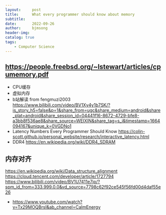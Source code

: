```yaml
---
layout:     post
title:      What every programmer should know about memory
subtitle:   
date:       2022-09-26
author:     bjmsong
header-img: 
catalog: true
tags:
    - Computer Science
---
```

## https://people.freebsd.org/~lstewart/articles/cpumemory.pdf
- CPU缓存
- 虚拟内存
- b站解读 from fengmuzi2003
https://www.bilibili.com/video/BV1Xy4y1b7SK/?is_story_h5=false&p=1&share_from=ugc&share_medium=android&share_plat=android&share_session_id=04441f16-8672-4729-bfe8-a3bb8f536ae8&share_source=WEIXIN&share_tag=s_i&timestamp=1664094167&unique_k=0VGDNo1
- Latency Numbers Every Programmer Should Know
https://colin-scott.github.io/personal_website/research/interactive_latency.html
- DDR4
https://en.wikipedia.org/wiki/DDR4_SDRAM

## 内存对齐
https://en.wikipedia.org/wiki/Data_structure_alignment
https://cloud.tencent.com/developer/article/1727794
https://www.bilibili.com/video/BV1U7411e7ip/?spm_id_from=333.999.0.0&vd_source=7798c62f92ce545f56fd00d4daf55e26



- https://www.youtube.com/watch?v=Tx29MOQBrsI&ab_channel=CalmEnergy